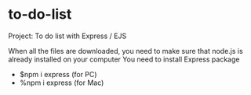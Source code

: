 # to-do-list
Project: To do list with Express / EJS

When all the files are downloaded, you need to make sure that node.js is already installed on your computer
You need to install Express package
  - $npm i express (for PC)
  - %npm i express (for Mac)
